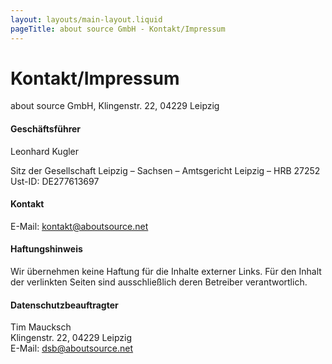 ```yaml
---
layout: layouts/main-layout.liquid
pageTitle: about source GmbH - Kontakt/Impressum
---
```


# Kontakt/Impressum

about source GmbH, Klingenstr. 22, 04229 Leipzig

#### Geschäftsführer

Leonhard Kugler

Sitz der Gesellschaft Leipzig – Sachsen – Amtsgericht Leipzig – HRB 27252 Ust-ID: DE277613697

#### Kontakt

E-Mail: <a href="mailto:kontakt@aboutsource.net">kontakt@aboutsource.net</a>

#### Haftungshinweis

Wir übernehmen keine Haftung für die Inhalte externer Links. Für den Inhalt der verlinkten Seiten sind ausschließlich deren Betreiber verantwortlich.

#### Datenschutzbeauftragter

Tim Maucksch\
Klingenstr. 22, 04229 Leipzig\
E-Mail: <a href="mailto:dsb@aboutsource.net">dsb@aboutsource.net</a>
